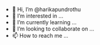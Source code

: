- 👋 Hi, I’m @harikapundrothu
- 👀 I’m interested in ...
- 🌱 I’m currently learning ...
- 💞️ I’m looking to collaborate on ...
- 📫 How to reach me ...

<!---
harikapundrothu/harikapundrothu is a ✨ special ✨ repository because its `README.md` (this file) appears on your GitHub profile.
You can click the Preview link to take a look at your changes.
--->
